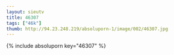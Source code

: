 ```yaml
--- 
layout: sieutv
title: 46307
tags: ["46k"]
thumb: http://94.23.248.219/absoluporn-1/image/002/46307.jpg
---
```

{% include absoluporn key="46307" %} 
